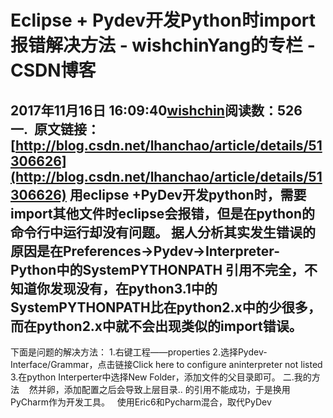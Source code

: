 # Eclipse + Pydev开发Python时import报错解决方法 - wishchinYang的专栏 - CSDN博客
2017年11月16日 16:09:40[wishchin](https://me.csdn.net/wishchin)阅读数：526
一.  原文链接：[http://blog.csdn.net/lhanchao/article/details/51306626](http://blog.csdn.net/lhanchao/article/details/51306626)
用eclipse +PyDev开发python时，需要import其他文件时eclipse会报错，但是在python的命令行中运行却没有问题。
据人分析其实发生错误的原因是在Preferences->Pydev->Interpreter-Python中的SystemPYTHONPATH 引用不完全，不知道你发现没有，在python3.1中的SystemPYTHONPATH比在python2.x中的少很多，而在python2.x中就不会出现类似的import错误。
------------------------------------------------------------------------------------------------------------------
下面是问题的解决方法：
1.右键工程——properties
2.选择Pydev-Interface/Grammar，点击链接Click here to configure aninterpreter not listed
3.在python Interperter中选择New Folder，添加文件的父目录即可。
二.我的方法
   然并卵，添加配置之后会导致上层目录.. 的引用不能成功，于是换用PyCharm作为开发工具。
  使用Eric6和Pycharm混合，取代PyDev
